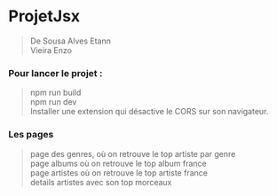 # ProjetJsx
>De Sousa Alves Etann\
>Vieira Enzo

### Pour lancer le projet : 
> npm run build\
> npm run dev\
> Installer une extension qui désactive le CORS sur son navigateur.

### Les pages 
> page des genres, où on retrouve le top artiste par genre\
> page albums où on retrouve le top album france\
> page artistes où on retrouve le top artiste france\
> details artistes avec son top morceaux
